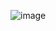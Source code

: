 ![image](https://github.com/Luann8/Matplotlib-Python-Pandas-Criando-graficos-Cotacao-da-bolsa-de-Nova-York/assets/133384636/c27e316a-c521-4b40-9b40-16e65c645851)
